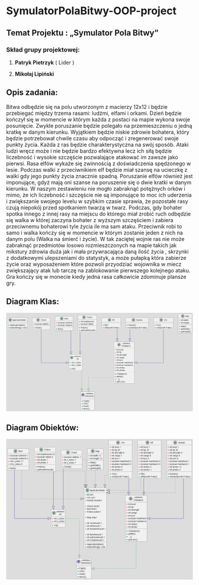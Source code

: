 # SymulatorPolaBitwy-OOP-project
## Temat Projektu : „Symulator Pola Bitwy”

### Skład grupy projektowej:

1. **Patryk Pietrzyk** ( Lider )

2. **Mikołaj Lipiński**

## Opis zadania:
Bitwa odbędzie się na polu utworzonym z macierzy 12x12 i będzie przebiegać między trzema
rasami: ludźmi, elfami i orkami. Dzień będzie kończył się w momencie w którym każda z
postaci na mapie wykona swoje posunięcie. Zwykle poruszanie będzie polegało na
przemieszczeniu o jedną kratkę w danym kierunku. Wyjątkiem będzie niskie zdrowie
bohatera, który będzie potrzebował chwile czasu aby odpocząć i zregenerować swoje punkty
życia. Każda z ras będzie charakterystyczna na swój sposób. Ataki ludzi wręcz może i nie
będzie bardzo efektywna lecz ich siłą będzie liczebność i wysokie szczęście pozwalające
atakować im zawsze jako pierwsi. Rasa elfów wykaże się zwinnością z doświadczenia
spędzonego w lesie. Podczas walki z przeciwnikiem elf będzie miał szansę na ucieczkę z walki
gdy jego punkty życia znacznie spadną. Poruszanie elfów również jest imponujące, gdyż mają
oni szanse na poruszenie się o dwie kratki w danym kierunku. W naszym zestawieniu nie
mogło zabraknąć potężnych orków i mimo, że ich liczebność i szczęście nie są imponujące to
moc ich uderzenia i zwiększanie swojego levelu w szybkim czasie sprawia, że pozostałe rasy
czują niepokój przed spotkaniem twarzą w twarz. Podczas, gdy bohater spotka innego z innej
rasy na miejscu do którego miał zrobić ruch odbędzie się walka w której zaczyna bohater z
wyższym szczęściem i zabiera przeciwnemu bohaterowi tyle życia ile ma sam ataku.
Przeciwnik robi to samo i walka kończy się w momencie w którym zostanie jeden z nich na
danym polu (Walka na śmierć i życie). W tak zaciętej wojnie ras nie może zabraknąć
przedmiotów losowo rozmieszczonych na mapie takich jak mikstury zdrowia duża jak i mała
przywracająca daną ilość życia , skrzynki z dodatkowymi ulepszeniami do statystyk, a może
pułapką która zabierze życie oraz wyposażeniem które pozwoli przyodziać wojownika w
miecz zwiększający atak lub tarczę na zablokowanie pierwszego kolejnego ataku. Gra kończy
się w monecie kiedy jedna rasa całkowicie zdominuje plansze gry.

## Diagram Klas:
![DiagramKlas](DiagramKlas.png)
## Diagram Obiektów:
![DiagramObiektow](DiagramObiektow.png)
